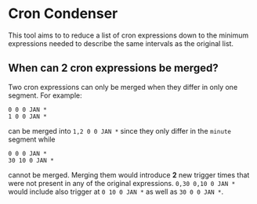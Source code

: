# Cron Condenser

This tool aims to to reduce a list of cron expressions down to the minimum
expressions needed to describe the same intervals as the original list.

## When can 2 cron expressions be merged?

Two cron expressions can only be merged when they differ in only one segment.
For example:

```
0 0 0 JAN *
1 0 0 JAN *
```

can be merged into `1,2 0 0 JAN *` since they only differ in the `minute` segment while

```
0 0 0 JAN *
30 10 0 JAN *
```

cannot be merged. Merging them would introduce **2** new trigger times that were
not present in any of the original expressions. `0,30 0,10 0 JAN *` would
include also trigger at `0 10 0 JAN *` as well as `30 0 0 JAN *`.
